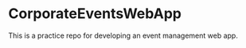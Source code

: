 CorporateEventsWebApp
=====================

This is a practice repo for developing an event management web app.
